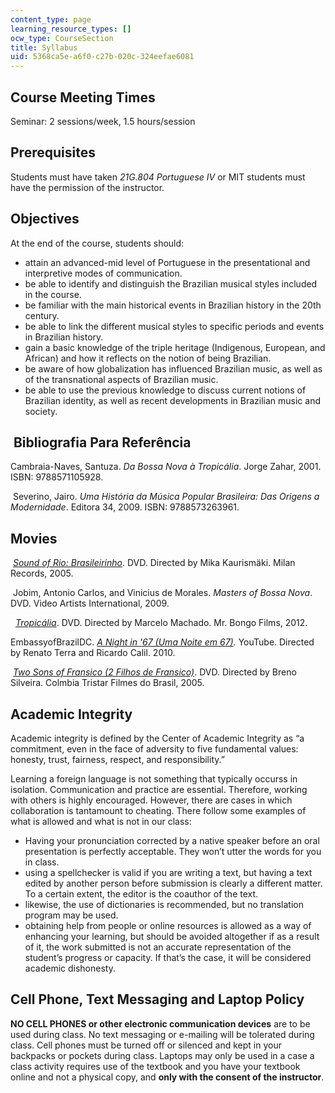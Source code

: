 ```yaml
---
content_type: page
learning_resource_types: []
ocw_type: CourseSection
title: Syllabus
uid: 5368ca5e-a6f0-c27b-020c-324eefae6081
---
```


Course Meeting Times
--------------------

Seminar: 2 sessions/week, 1.5 hours/session

Prerequisites
-------------

Students must have taken _21G.804 Portuguese IV_ or MIT students must have the permission of the instructor. 

Objectives
----------

At the end of the course, students should:

*   attain an advanced-mid level of Portuguese in the presentational and interpretive modes of communication.
*   be able to identify and distinguish the Brazilian musical styles included in the course.
*   be familiar with the main historical events in Brazilian history in the 20th century.
*   be able to link the different musical styles to specific periods and events in Brazilian history.
*   gain a basic knowledge of the triple heritage (Indigenous, European, and African) and how it reflects on the notion of being Brazilian.
*   be aware of how globalization has influenced Brazilian music, as well as of the transnational aspects of Brazilian music.
*   be able to use the previous knowledge to discuss current notions of Brazilian identity, as well as recent developments in Brazilian music and society.

 Bibliografia Para Referência
-----------------------------

Cambraia-Naves, Santuza. _Da Bossa Nova à Tropicália_. Jorge Zahar, 2001. ISBN: 9788571105928.

 Severino, Jairo. _Uma História da Música Popular Brasileira: Das Origens a Modernidade_. Editora 34, 2009. ISBN: 9788573263961. 

Movies
------

 _[Sound of Rio: Brasileirinho](http://www.imdb.com/title/tt0456321/)_. DVD. Directed by Mika Kaurismäki. Milan Records, 2005.

 Jobim, Antonio Carlos, and Vinicius de Morales. _Masters of Bossa Nova_. DVD. Video Artists International, 2009. 

  [_Tropicália_](http://www.imdb.com/title/tt1497880/). DVD. Directed by Marcelo Machado. Mr. Bongo Films, 2012. 

EmbassyofBrazilDC. _[A Night in '67 (Uma Noite em 67)](https://www.youtube.com/watch?v=F8cZXm5xgU4)._ YouTube. Directed by Renato Terra and Ricardo Calil. 2010. 

 [_Two Sons of Fransico (2 Filhos de Fransico)_](http://www.imdb.com/title/tt0439547/?ref_=nv_sr_1). DVD. Directed by Breno Silveira. Colmbia Tristar Filmes do Brasil, 2005. 

Academic Integrity
------------------

Academic integrity is defined by the Center of Academic Integrity as “a commitment, even in the face of adversity to five fundamental values: honesty, trust, fairness, respect, and responsibility.”

Learning a foreign language is not something that typically occurss in isolation. Communication and practice are essential. Therefore, working with others is highly encouraged. However, there are cases in which collaboration is tantamount to cheating. There follow some examples of what is allowed and what is not in our class:

*   Having your pronunciation corrected by a native speaker before an oral presentation is perfectly acceptable. They won’t utter the words for you in class.
*   using a spellchecker is valid if you are writing a text, but having a text edited by another person before submission is clearly a different matter. To a certain extent, the editor is the coauthor of the text.
*   likewise, the use of dictionaries is recommended, but no translation program may be used.
*   obtaining help from people or online resources is allowed as a way of enhancing your learning, but should be avoided altogether if as a result of it, the work submitted is not an accurate representation of the student’s progress or capacity. If that’s the case, it will be considered academic dishonesty.

Cell Phone, Text Messaging and Laptop Policy
--------------------------------------------

**NO CELL PHONES or other electronic communication devices** are to be used during class. No text messaging or e-mailing will be tolerated during class. Cell phones must be turned off or silenced and kept in your backpacks or pockets during class. Laptops may only be used in a case a class activity requires use of the textbook and you have your textbook online and not a physical copy, and **only with the consent of the instructor**.